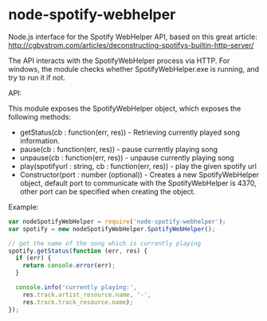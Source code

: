 node-spotify-webhelper
======================

Node.js interface for the Spotify WebHelper API, based on this great article: http://cgbystrom.com/articles/deconstructing-spotifys-builtin-http-server/

The API interacts with the SpotifyWebHelper process via HTTP. For windows, the module checks whether SpotifyWebHelper.exe is running, and try to run it if not.

API:

This module exposes the SpotifyWebHelper object, which exposes  the following methods:

 - getStatus(cb : function(err, res)) -  Retrieving currently played song information.
 - pause(cb : function(err, res)) - pause currently playing song
 - unpause(cb : function(err, res)) - unpause currently playing song
 - play(spotifyurl : string, cb : function(err, res)) - play the given spotify url
 - Constructor(port : number (optional)) - Creates a new SpotifyWebHelper object, 
   default port to communicate with the SpotifyWebHelper is 4370, other port can be specified when creating the object.

Example:
```javascript
var nodeSpotifyWebHelper = require('node-spotify-webhelper');
var spotify = new nodeSpotifyWebHelper.SpotifyWebHelper();

// get the name of the song which is currently playing
spotify.getStatus(function (err, res) {
  if (err) {
    return console.error(err);
  }

  console.info('currently playing:', 
    res.track.artist_resource.name, '-',  
    res.track.track_resource.name);
});
```